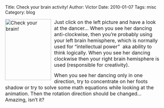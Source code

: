 Title: Check your brain activity!
Author: Victor
Date: 2010-01-07
Tags: misc
Category: blog

<span style="font-size: medium;"><a class="trigger_lightbox" title="Check your brain!" href="http://static.dornea.nu/img/2010/0bf498949185be4c8d44c92b174dfd56.gif"><img class="trigger_lightbox mceItem" style="float: left; padding-right: 10px;" title="Check your brain!" alt="Check your brain!" src="http://static.dornea.nu/img/2010/0bf498949185be4c8d44c92b174dfd56.gif" width="150" height="200" /></a>Just click on the left picture and have a look at the dancer&#8230; When you see her dancing anti-clockwise, then you&#8217;re probably using your left brain hemisphere, which is normally used for &#8220;intellectual power&#8221;  aka ability to think logically. When you see her dancing clockwise then your right brain hemisphere is used (responsible for creativity).</span>

<span style="font-size: medium;">When you see her dancing only in one direction, try to concentrate on her foots shadow or try to solve some math equations while looking at the animation. Then the rotation direction should be changed&#8230; Amazing, isn&#8217;t it?</span>

&nbsp;

<!--break-->